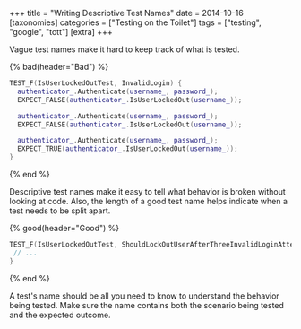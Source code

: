 +++
title = "Writing Descriptive Test Names"
date = 2014-10-16
[taxonomies]
categories = ["Testing on the Toilet"]
tags = ["testing", "google", "tott"]
[extra]
+++

Vague test names make it hard to keep track of what is tested.

{% bad(header="Bad") %}
```cpp
TEST_F(IsUserLockedOutTest, InvalidLogin) {
  authenticator_.Authenticate(username_, password_);
  EXPECT_FALSE(authenticator_.IsUserLockedOut(username_));

  authenticator_.Authenticate(username_, password_);
  EXPECT_FALSE(authenticator_.IsUserLockedOut(username_));

  authenticator_.Authenticate(username_, password_);
  EXPECT_TRUE(authenticator_.IsUserLockedOut(username_));
}
```
{% end %}

Descriptive test names make it easy to tell what behavior is broken without looking at code. Also,
the length of a good test name helps indicate when a test needs to be split apart.

{% good(header="Good") %}
```cpp
TEST_F(IsUserLockedOutTest, ShouldLockOutUserAfterThreeInvalidLoginAttempts) {
 // ...
}
```
{% end %}

A test's name should be all you need to know to understand the behavior being tested. Make sure
the name contains both the scenario being tested and the expected outcome.